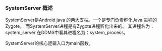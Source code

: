 ### SystemServer 概述
SystemServer是Android java 的两大支柱。一个是专门负责孵化Java 进程的 Zygote，
而SystemServer进程是有Zygote进程孵化出来的。
其进程名为：system_server 在DDMS中看其进程名为：system_process。

SystemServer的核心逻辑入口为main函数。

